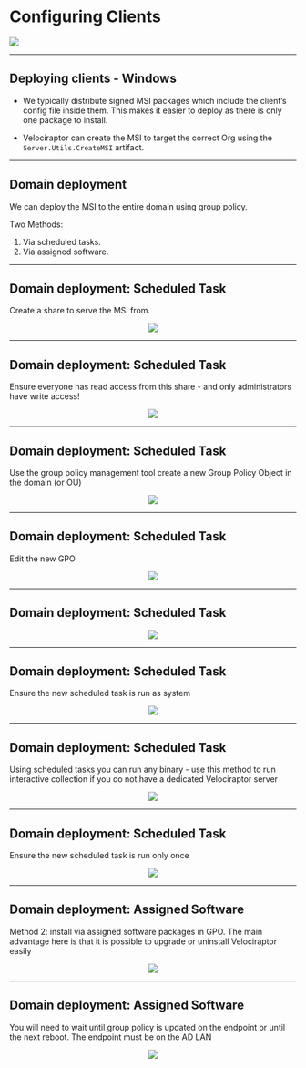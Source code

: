 <!-- .slide: class="title" -->

# Configuring Clients

<img src="taming_velociraptors.png" class="fixed" style="right: 0px;  z-index: -10;"/>

---

<!-- .slide: class="content" -->

## Deploying clients - Windows

* We typically distribute signed MSI packages which include the
  client’s config file inside them.  This makes it easier to deploy as
  there is only one package to install.

* Velociraptor can create the MSI to target the correct Org using the
  `Server.Utils.CreateMSI` artifact.

---

<!-- .slide: class="content small-font" -->
## Domain deployment

We can deploy the MSI to the entire domain using group policy.

Two Methods:
1. Via scheduled tasks.
2. Via assigned software.

---

<!-- .slide: class="content small-font" -->

## Domain deployment: Scheduled Task

Create a share to serve the MSI from.

<div style="text-align: center;">
    <img src="making_share.png" class="mid-height">
</div>

---

<!-- .slide: class="full_screen_diagram small-font" -->

## Domain deployment: Scheduled Task

Ensure everyone has read access from this share - and only
administrators have write access!

<div style="text-align: center;">
    <img src="setting_share_permissions.png" class="mid-height">
</div>


---

<!-- .slide: class="full_screen_diagram small-font" -->

## Domain deployment: Scheduled Task

Use the group policy management tool create a new Group Policy Object in the domain (or OU)

<div style="text-align: center;">
    <img src="creating_gpo.png" class="mid-height">
</div>

---

<!-- .slide: class="full_screen_diagram small-font" -->
## Domain deployment: Scheduled Task

Edit the new GPO

<div style="text-align: center;">
    <img src="editing_gpo.png" class="mid-height">
</div>

---

<!-- .slide: class="full_screen_diagram small-font" -->

## Domain deployment: Scheduled Task

<div style="text-align: center;">
    <img src="editing_gpo_1.png" class="mid-height">
</div>

---

<!-- .slide: class="full_screen_diagram small-font" -->

## Domain deployment: Scheduled Task

Ensure the new scheduled task is run as system

<div style="text-align: center;">
    <img src="editing_gpo_2.png" class="mid-height">
</div>

---

<!-- .slide: class="full_screen_diagram small-font" -->

## Domain deployment: Scheduled Task

Using scheduled tasks you can run any binary - use this method to run
interactive collection if you do not have a dedicated Velociraptor
server

<div style="text-align: center;">
    <img src="editing_gpo_new_action.png" class="mid-height">
</div>

---

<!-- .slide: class="full_screen_diagram small-font" -->

## Domain deployment: Scheduled Task

Ensure the new scheduled task is run only once

<div style="text-align: center;">
    <img src="editing_gpo_run_once.png" class="mid-height">
</div>

---

<!-- .slide: class="full_screen_diagram small-font" -->

## Domain deployment: Assigned Software

Method 2: install via assigned software packages in GPO. The main
advantage here is that it is possible to upgrade or uninstall
Velociraptor easily

<div style="text-align: center;">
    <img src="editing_gpo_assigned_software.png" class="mid-height">
</div>

---

<!-- .slide: class="full_screen_diagram small-font" -->
## Domain deployment: Assigned Software

You will need to wait until group policy is updated on the endpoint or
until the next reboot. The endpoint must be on the AD LAN


<div style="text-align: center;">
    <img src="editing_gpo_assigned_software_2.png" class="mid-height">
</div>
